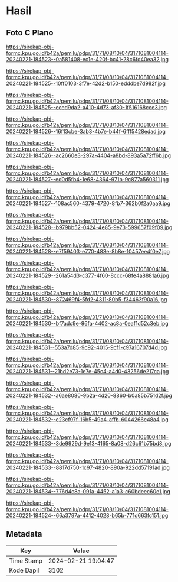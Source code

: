 # Hasil

## Foto C Plano

https://sirekap-obj-formc.kpu.go.id/b42a/pemilu/pdpr/31/71/08/10/04/3171081004114-20240221-184523--0a581408-ec1e-420f-bc41-28c6fd40ea32.jpg

https://sirekap-obj-formc.kpu.go.id/b42a/pemilu/pdpr/31/71/08/10/04/3171081004114-20240221-184525--10ff0103-3f7e-42d2-b150-edddbe7d982f.jpg

https://sirekap-obj-formc.kpu.go.id/b42a/pemilu/pdpr/31/71/08/10/04/3171081004114-20240221-184525--eced9da2-a410-4d73-af30-1f516168cce3.jpg

https://sirekap-obj-formc.kpu.go.id/b42a/pemilu/pdpr/31/71/08/10/04/3171081004114-20240221-184526--16f13cbe-3ab3-4b7e-b44f-6fff5428edad.jpg

https://sirekap-obj-formc.kpu.go.id/b42a/pemilu/pdpr/31/71/08/10/04/3171081004114-20240221-184526--ac2660e3-297a-4404-a8bd-893a5a72ff6b.jpg

https://sirekap-obj-formc.kpu.go.id/b42a/pemilu/pdpr/31/71/08/10/04/3171081004114-20240221-184527--ed0d5fb4-1e68-4364-971b-9c877a560311.jpg

https://sirekap-obj-formc.kpu.go.id/b42a/pemilu/pdpr/31/71/08/10/04/3171081004114-20240221-184527--108ac560-4379-4720-8fb7-362b0f2a0aa9.jpg

https://sirekap-obj-formc.kpu.go.id/b42a/pemilu/pdpr/31/71/08/10/04/3171081004114-20240221-184528--b979bb52-0424-4e85-9e73-599657f09f09.jpg

https://sirekap-obj-formc.kpu.go.id/b42a/pemilu/pdpr/31/71/08/10/04/3171081004114-20240221-184528--e7f59403-e770-483e-8b8e-10457ee4f0e7.jpg

https://sirekap-obj-formc.kpu.go.id/b42a/pemilu/pdpr/31/71/08/10/04/3171081004114-20240221-184529--261a54d3-c377-4f60-8ccc-68fe4a8881a6.jpg

https://sirekap-obj-formc.kpu.go.id/b42a/pemilu/pdpr/31/71/08/10/04/3171081004114-20240221-184530--872469f4-5fd2-4311-80b5-f34463f90a16.jpg

https://sirekap-obj-formc.kpu.go.id/b42a/pemilu/pdpr/31/71/08/10/04/3171081004114-20240221-184530--bf7adc9e-96fa-4402-ac8a-0eaf1d52c3eb.jpg

https://sirekap-obj-formc.kpu.go.id/b42a/pemilu/pdpr/31/71/08/10/04/3171081004114-20240221-184531--553a7d85-9c92-4015-9cf1-c97a16707d4d.jpg

https://sirekap-obj-formc.kpu.go.id/b42a/pemilu/pdpr/31/71/08/10/04/3171081004114-20240221-184531--21bd2e73-1e7e-45c4-a4d0-43256de217ca.jpg

https://sirekap-obj-formc.kpu.go.id/b42a/pemilu/pdpr/31/71/08/10/04/3171081004114-20240221-184532--a6ae8080-9b2a-4d20-8860-b0a85b751d2f.jpg

https://sirekap-obj-formc.kpu.go.id/b42a/pemilu/pdpr/31/71/08/10/04/3171081004114-20240221-184532--c23cf97f-16b5-49a4-affb-6044266c48a4.jpg

https://sirekap-obj-formc.kpu.go.id/b42a/pemilu/pdpr/31/71/08/10/04/3171081004114-20240221-184533--3de9929d-9e13-4165-8a08-d26c61b75bd8.jpg

https://sirekap-obj-formc.kpu.go.id/b42a/pemilu/pdpr/31/71/08/10/04/3171081004114-20240221-184533--8817d750-1c97-4820-890a-922dd57191ad.jpg

https://sirekap-obj-formc.kpu.go.id/b42a/pemilu/pdpr/31/71/08/10/04/3171081004114-20240221-184534--776d4c8a-091a-4452-a1a3-c60bdeec60e1.jpg

https://sirekap-obj-formc.kpu.go.id/b42a/pemilu/pdpr/31/71/08/10/04/3171081004114-20240221-184524--66a3797a-4412-4028-b65b-771d663fc151.jpg


## Metadata

| Key        | Value               |
| ---------- | ------------------- |
| Time Stamp | 2024-02-21 19:04:47 |
| Kode Dapil | 3102                |



